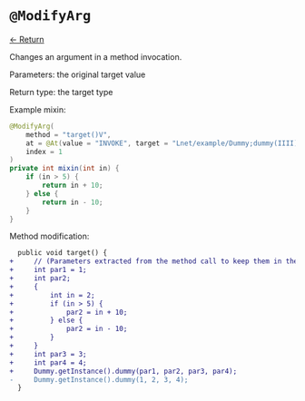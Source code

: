 # `@ModifyArg`

[<- Return](README.md)

Changes an argument in a method invocation.

Parameters: the original target value

Return type: the target type

Example mixin:
```java
@ModifyArg(
    method = "target()V",
    at = @At(value = "INVOKE", target = "Lnet/example/Dummy;dummy(IIII)V"),
    index = 1
)
private int mixin(int in) {
    if (in > 5) {
        return in + 10;
    } else {
        return in - 10;
    }
}
```

Method modification:

```patch
  public void target() {
+     // (Parameters extracted from the method call to keep them in the correct order of definition)
+     int par1 = 1;
+     int par2;
+     {
+         int in = 2;
+         if (in > 5) {
+             par2 = in + 10;
+         } else {
+             par2 = in - 10;
+         }
+     }
+     int par3 = 3;
+     int par4 = 4;
+     Dummy.getInstance().dummy(par1, par2, par3, par4);
-     Dummy.getInstance().dummy(1, 2, 3, 4);
  }
```